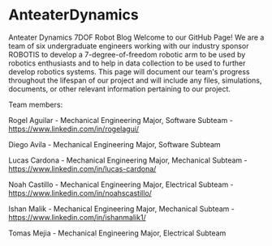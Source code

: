 # AnteaterDynamics
Anteater Dynamics 7DOF Robot Blog
Welcome to our GitHub Page! We are a team of six undergraduate engineers working with our industry sponsor ROBOTIS to develop a 
7-degree-of-freedom robotic arm to be used by robotics enthusiasts and to help in data collection to be used to 
further develop robotics systems. This page will document our team's progress throughout the lifespan of our project
and will include any files, simulations, documents, or other relevant information pertaining to our project.

Team members:

Rogel Aguilar - Mechanical Engineering Major, Software Subteam - https://www.linkedin.com/in/rogelagui/

Diego Avila - Mechanical Engineering Major, Software Subteam

Lucas Cardona - Mechanical Engineering Major, Mechanical Subteam - https://www.linkedin.com/in/lucas-cardona/

Noah Castillo - Mechanical Engineering Major, Electrical Subteam - https://www.linkedin.com/in/noahscastillo/

Ishan Malik - Mechanical Engineering Major, Mechanical Subteam - https://www.linkedin.com/in/ishanmalik1/

Tomas Mejia - Mechanical Engineering Major, Electrical Subteam 


